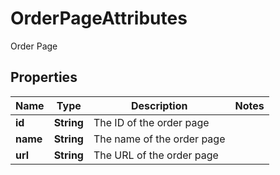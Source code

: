 

# OrderPageAttributes

Order Page

## Properties

| Name | Type | Description | Notes |
|------------ | ------------- | ------------- | -------------|
|**id** | **String** | The ID of the order page |  |
|**name** | **String** | The name of the order page |  |
|**url** | **String** | The URL of the order page |  |



